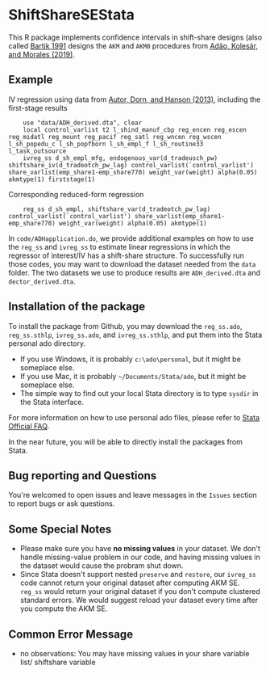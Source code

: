 # ShiftShareSEStata
This R package implements confidence intervals in shift-share designs (also called [Bartik 1991](https://research.upjohn.org/up_press/77/) designs the `AKM` and `AKM0` procedures from [Adão, Kolesár, and Morales (2019)](https://doi.org/10.1093/qje/qjz025).

## Example
IV regression using data from [Autor, Dorn, and Hanson (2013)](https://www.aeaweb.org/articles?id=10.1257/aer.103.6.2121), including the first-stage results

        use "data/ADH_derived.dta", clear
        local control_varlist t2 l_shind_manuf_cbp reg_encen reg_escen reg_midatl reg_mount reg_pacif reg_satl reg_wncen reg_wscen l_sh_popedu_c l_sh_popfborn l_sh_empl_f l_sh_routine33 l_task_outsource
        ivreg_ss d_sh_empl_mfg, endogenous_var(d_tradeusch_pw) shiftshare_iv(d_tradeotch_pw_lag) control_varlist(`control_varlist') share_varlist(emp_share1-emp_share770) weight_var(weight) alpha(0.05) akmtype(1) firststage(1)

Corresponding reduced-form regression

        reg_ss d_sh_empl, shiftshare_var(d_tradeotch_pw_lag) control_varlist(`control_varlist') share_varlist(emp_share1-emp_share770) weight_var(weight) alpha(0.05) akmtype(1)

In `code/ADHapplication.do`, we provide additional examples on how to use the `reg_ss` and `ivreg_ss` to estimate linear regressions in which the regressor of interest/IV has a shift-share structure. To successfully run those codes, you may want to download the dataset needed from the `data` folder. The two datasets we use to produce results are `ADH_derived.dta` and `dector_derived.dta`.

## Installation of the package
To install the package from Github, you may download the `reg_ss.ado`, `reg_ss.sthlp`, `ivreg_ss.ado`, and `ivreg_ss.sthlp`, and put them into the Stata personal ado directory.
- If you use Windows, it is probably `c:\ado\personal`, but it might be someplace else.
- If you use Mac, it is probably `~/Documents/Stata/ado`, but it might be someplace else.
- The simple way to find out your local Stata directory is to type `sysdir` in the Stata interface.

For more information on how to use personal ado files, please refer to [Stata Official FAQ](https://www.stata.com/support/faqs/programming/personal-ado-directory/).

In the near future, you will be able to directly install the packages from Stata.

## Bug reporting and Questions
You're welcomed to open issues and leave messages in the `Issues` section to report bugs or ask questions. 

## Some Special Notes
- Please make sure you have **no missing values** in your dataset. We don't handle missing-value problem in our code, and having missing values in the dataset would cause the probram shut down.
- Since Stata doesn't support nested `preserve` and `restore`, our `ivreg_ss` code cannot return your original dataset after computing AKM SE. `reg_ss` would return your original dataset if you don't compute clustered standard errors. We would suggest reload your dataset every time after you compute the AKM SE.

## Common Error Message
- no observations: You may have missing values in your share variable list/ shiftshare variable
